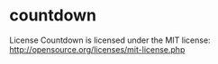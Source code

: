 countdown
=========

License
Countdown is licensed under the MIT license: http://opensource.org/licenses/mit-license.php
